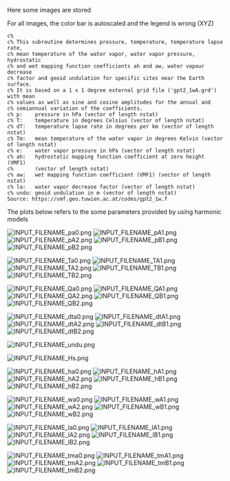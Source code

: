 Here some images are stored

For all images, the color bar is autoscaled and the legend is wrong (XYZ)

```
c%
c% This subroutine determines pressure, temperature, temperature lapse rate, 
c% mean temperature of the water vapor, water vapor pressure, hydrostatic 
c% and wet mapping function coefficients ah and aw, water vapour decrease
c% factor and geoid undulation for specific sites near the Earth surface.
c% It is based on a 1 x 1 degree external grid file ('gpt2_1wA.grd') with mean
c% values as well as sine and cosine amplitudes for the annual and
c% semiannual variation of the coefficients.
c% p:    pressure in hPa (vector of length nstat) 
c% T:    temperature in degrees Celsius (vector of length nstat)
c% dT:   temperature lapse rate in degrees per km (vector of length nstat)
c% Tm:   mean temperature of the water vapor in degrees Kelvin (vector of length nstat)
c% e:    water vapor pressure in hPa (vector of length nstat)
c% ah:   hydrostatic mapping function coefficient at zero height (VMF1) 
c%       (vector of length nstat)
c% aw:   wet mapping function coefficient (VMF1) (vector of length nstat)
c% la:   water vapor decrease factor (vector of length nstat)
c% undu: geoid undulation in m (vector of length nstat)
Source: https://vmf.geo.tuwien.ac.at/codes/gpt2_1w.f
```

The plots below refers to the some parameters provided by using harmonic models

![INPUT_FILENAME_pa0.png](INPUT_FILENAME_pa0.png)
![INPUT_FILENAME_pA1.png](INPUT_FILENAME_pA1.png)
![INPUT_FILENAME_pA2.png](INPUT_FILENAME_pA2.png)
![INPUT_FILENAME_pB1.png](INPUT_FILENAME_pB1.png)
![INPUT_FILENAME_pB2.png](INPUT_FILENAME_pB2.png)

![INPUT_FILENAME_Ta0.png](INPUT_FILENAME_Ta0.png)
![INPUT_FILENAME_TA1.png](INPUT_FILENAME_TA1.png)
![INPUT_FILENAME_TA2.png](INPUT_FILENAME_TA2.png)
![INPUT_FILENAME_TB1.png](INPUT_FILENAME_TB1.png)
![INPUT_FILENAME_TB2.png](INPUT_FILENAME_TB2.png)

![INPUT_FILENAME_Qa0.png](INPUT_FILENAME_Qa0.png)
![INPUT_FILENAME_QA1.png](INPUT_FILENAME_QA1.png)
![INPUT_FILENAME_QA2.png](INPUT_FILENAME_QA2.png)
![INPUT_FILENAME_QB1.png](INPUT_FILENAME_QB1.png)
![INPUT_FILENAME_QB2.png](INPUT_FILENAME_QB2.png)

![INPUT_FILENAME_dta0.png](INPUT_FILENAME_dta0.png)
![INPUT_FILENAME_dtA1.png](INPUT_FILENAME_dtA1.png)
![INPUT_FILENAME_dtA2.png](INPUT_FILENAME_dtA2.png)
![INPUT_FILENAME_dtB1.png](INPUT_FILENAME_dtB1.png)
![INPUT_FILENAME_dtB2.png](INPUT_FILENAME_dtB2.png)

![INPUT_FILENAME_undu.png](INPUT_FILENAME_undu.png)

![INPUT_FILENAME_Hs.png](INPUT_FILENAME_Hs.png)

![INPUT_FILENAME_ha0.png](INPUT_FILENAME_ha0.png)
![INPUT_FILENAME_hA1.png](INPUT_FILENAME_hA1.png)
![INPUT_FILENAME_hA2.png](INPUT_FILENAME_hA2.png)
![INPUT_FILENAME_hB1.png](INPUT_FILENAME_hB1.png)
![INPUT_FILENAME_hB2.png](INPUT_FILENAME_hB2.png)

![INPUT_FILENAME_wa0.png](INPUT_FILENAME_wa0.png)
![INPUT_FILENAME_wA1.png](INPUT_FILENAME_wA1.png)
![INPUT_FILENAME_wA2.png](INPUT_FILENAME_wA2.png)
![INPUT_FILENAME_wB1.png](INPUT_FILENAME_wB1.png)
![INPUT_FILENAME_wB2.png](INPUT_FILENAME_wB2.png)

![INPUT_FILENAME_la0.png](INPUT_FILENAME_la0.png)
![INPUT_FILENAME_lA1.png](INPUT_FILENAME_lA1.png)
![INPUT_FILENAME_lA2.png](INPUT_FILENAME_lA2.png)
![INPUT_FILENAME_lB1.png](INPUT_FILENAME_lB1.png)
![INPUT_FILENAME_lB2.png](INPUT_FILENAME_lB2.png)

![INPUT_FILENAME_tma0.png](INPUT_FILENAME_tma0.png)
![INPUT_FILENAME_tmA1.png](INPUT_FILENAME_tmA1.png)
![INPUT_FILENAME_tmA2.png](INPUT_FILENAME_tmA2.png)
![INPUT_FILENAME_tmB1.png](INPUT_FILENAME_tmB1.png)
![INPUT_FILENAME_tmB2.png](INPUT_FILENAME_tmB2.png)

